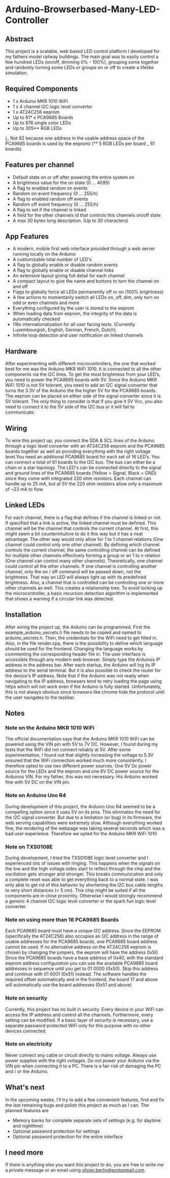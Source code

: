 # Arduino-Browserbased-Many-LED-Controller

## Abstract

This project is a scalable, web based LED control platform I developed for my fathers model railway buildings. The main goal was to easily control a few hundred LEDs (on/off, dimming 0% - 100%), grouping some together and randomly turning some LEDs or groups on or off to create a lifelike simulation.

## Required Components

- 1 x Arduino MKR 1010 WiFi
- 1 x 4 channel I2C logic level converter
- 1 x AT24C256 eeprom
- Up to 61\* x PCA9685 Boards
- Up to 976 single color LEDs
- Up to 305\*\* RGB LEDs

(_ Not 62 because one address in the usable address space of the PCA9685 boards is used by the eeprom)
(\*\* 5 RGB LEDs per board _ 61 boards)

## Features per channel

- Default state on or off after powering the entire system on
- A brightness value for the on state (0 … 4095)
- A flag to enabled random on events
- Random on event frequency (0 … 255/h)
- A flag to enabled random off events
- Random off event frequency (0 … 255/h)
- A flag to set if the channel is linked
- A field for the other channels id that controls this channels on/off state
- A max 30 bytes long description. (Up to 30 characters)

## App Features

- A modern, mobile first web interface provided through a web server running locally on the Arduino
- A customizable total number of LED's
- A flag to globally enable or disable random events
- A flag to globally enable or disable channel links
- An extensive layout giving full detail for each channel
- A compact layout to give the name and buttons to turn the channel on and off
- Flags to globally force all LEDs permanently off or on (100% brightness)
- A few actions to momentarily switch all LEDs on, off, dim, only turn on odd or even channels and more
- Everything configured by the user is stored to the eeprom
- When loading data from eeprom, the integrity of the data is automatically checked
- I18n internationalization for all user facing texts. (Currently Luxembourgish, English, German, French, Dutch).
- Infinite loop detection and user notification on linked channels

## Hardware

After experimenting with different microcontrollers, the one that worked best for me was the Arduino MKR WiFi 1010. It is connected to all the other components via the I2C lines. To get the most brightness from your LED’s, you need to power the PCA9685 boards with 5V. Since the Arduino MKR WiFi 1010 is not 5V tolerant, you need to add an I2C signal converter that turns the 3.3V of the Arduino the the higher 5V for the PCA9685 boards. The eeprom can be placed on either side of the signal converter since it is 5V tolerant. The only thing to consider is that if you give it 5V Vcc, you also need to connect it to the 5V side of the I2C bus or it will fail to communicate.

## Wiring

To wire this project up, you connect the SDA & SCL lines of the Arduino through a logic level converter with an AT24C256 eeprom and the PCA9685 boards together as well as providing everything with the right voltage level.You need an additional PCA9685 board for each set of 16 LED’s. You can connect a total of 61 boards to the I2C bus. The bus can either be a chain or a star topology. The LED's can be connected directly to the signal and ground lines of the PCA9685 boards (Yellow = Signal, Black = GND) since they come with integrated 220 ohm resistors. Each channel can handle up to 25 mA, but at 5V the 220 ohm resistors allow only a maximum of ~23 mA to flow.

## Linked LEDs

For each channel, there is a flag that defines if the channel is linked or not. If specified that a link is active, the linked channel must be defined. This channel will be the channel that controls the current channel. At first, this might seem a bit counterintuitive to do it this way but it has a neat advantage. The other way would only allow for 1 to 1 channel relations (One channel could control only one other channel). By defining which channel controls the current channel, the same controlling channel can be defined for multiple other channels effectively forming a group or an 1 to n relation (One channel can control many other channels). Theoretically, one channel could control all the other channels. If one channel is controlling another channel, only the on / off command will be passed down, not the brightness. That way an LED will always light up with its predefined brightness. Also, a channel that is controlled can be controlling one or more other channels as well. This creates a relationship tree. To avoid locking up the microcontroller, a basic recursion detection algorithm is implemented that shows a warning if a circular link was detected.

## Installation

After wiring the project up, the Arduino can be programmed. First the example_arduino_secrets.h file needs to be copied and named to arduino_secrets.h. Then, the credentials for the WiFi need to get filled in. Also, in the file render.cpp, there is the possibility to define which language should be used for the frontend. Changing the language works by commenting the corresponding header file in. The user interface is accessible through any modern web browser. Simply type the Arduinos IP address in the address bar. After each startup, the Arduino will log its IP address to the serial terminal. But it is also possible to check the router for the device's IP address. Note that if the Arduino was not ready when navigating to the IP address, browsers tend to retry loading the page using https which will not work even if the Arduino is fully started. Unfortunately, this is not always obvious since browsers like chrome hide the protocol until the user navigates to the taskbar.

## Notes

### Note on the Arduino MKR 1010 WiFi

The official documentation says that the Arduino MKR 1010 WiFi can be powered using the VIN pin with 5V to 7V DC. However, I found during my tests that the WiFi did not connect reliably at 5V. After some experimentation, I found out that slightly increasing the voltage to 5.3V ensured that the WiFi connection worked much more consistently. I therefore opted to use two different power sources. One 5V Dc power source for the LEDs and the eeprom and one 6V DC power source for the Arduinos VIN. For my father, this was not necessary. His Arduino worked fine with 5V DC on the VIN pin.

### Note on Arduino Uno R4

During development of this project, the Arduino Uno R4 seemed to be a compelling option since it uses 5V on its pins. This eliminates the need for the I2C signal converter. But due to a limitation (or bug) in its firmware, the web serving capabilities were extremely slow. Although everything worked fine, the rendering of the webpage was taking several seconds which was a bad user experience. Therefore we opted for the Arduino MKR WiFi 1010

### Note on TXS0108E

During development, I tried the TXS0108E logic level converter and I experienced lots of issues with ringing. This happens when the signals on the low and the high voltage sides start to reflect through the chip and the oscillation gets stronger and stronger. This breaks communication and only a complete reset was able to get everything back to a normal state. I was only able to get rid of this behavior by shortening the I2C bus cable lengths to very short distances (< 5 cm). This chip might be suited if all the components are in close proximity. Otherwise I would strongly recommend a generic 4 channel I2C logic level converter or the spark fun logic level converter.

### Note on using more than 16 PCA9685 Boards

Each PCA9685 board must have a unique I2C address. Since the EEPROM (specifically the AT24C256) also occupies an I2C address in the range of usable addresses for the PCA9685 boards, one PCA9685 board address cannot be used. If no alternative address on the AT24C256 eeprom is chosen by changing the jumpers, the eeprom will have the address 0x50. Since the PCA9685 boards have a base address of 0x40, with the standard eeprom address configuration you can use the available PCA9685 board addresses in sequence until you get to 01 0000 (0x50). Skip this address and continue with 01 0001 (0x51) instead. The software handles the required offset automatically and in the frontend, the board 17 and above will automatically use the board addresses (0x51 and above)

### Note on security

Currently, this project has no built in security. Every device in your WiFi can access the IP address and control all the channels. Furthermore, every setting can be modified. If a basic layer of security is necessary, use a separate password protected WiFi only for this purpose with no other devices connected.

### Note on electricity

Never connect any cable or circuit directly to mains voltage. Always use power supplies with the right voltages. Do not power your Arduino via the VIN pin when connecting it to a PC. There is a fair risk of damaging the PC and / or the Arduino.

## What's next

In the upcoming weeks, I'll try to add a few convenient features, find and fix the last remaining bugs and polish this project as much as I can. The planned features are

- Memory banks for complete separate sets of settings (e.g. for daytime and nighttime)
- Optional password protection for settings
- Optional password protection for the entire interface

## I need more

If there is anything else you want this project to do, you are free to write me a private message or an email using olivier.berlin@protonmail.com.
